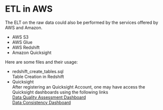 # ETL in AWS 

The ELT on the raw data could also be performed by the services offered by AWS and Amazon.
- AWS S3
- AWS Glue
- AWS Redshift
- Amazon Quicksight

Here are some files and their usage: 
- redshift_create_tables.sql <br>
  Table Creation in Redshift
- Quicksight <br>
  After registering an Quicksight Account, one may have access the Quicksight dashboards using the following links <br>
  [Data Quality Assessment Dashboard](https://us-east-1.quicksight.aws.amazon.com/sn/accounts/017742597587/dashboards/26dc34ac-f468-4db9-9acb-abc2680c1d51?directory_alias=qdanielguo) <br>
  [Data Consistency Dashboard](https://us-east-1.quicksight.aws.amazon.com/sn/accounts/017742597587/dashboards/7ada68f6-4cf7-41ac-93b8-145d8891bbcb?directory_alias=qdanielguo) <br>
